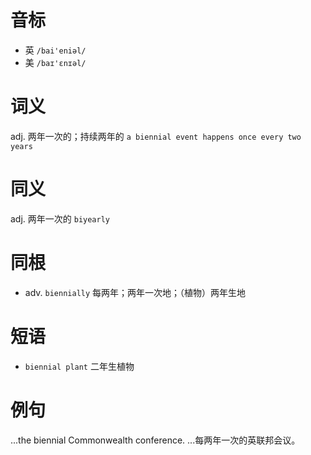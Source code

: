 # 音标

- 英 `/bai'eniəl/`
- 美 `/baɪ'ɛnɪəl/`

# 词义

adj. 两年一次的；持续两年的
`a biennial event happens once every two years`

# 同义

adj. 两年一次的
`biyearly`

# 同根

- adv. `biennially` 每两年；两年一次地；（植物）两年生地

# 短语

- `biennial plant` 二年生植物

# 例句

...the biennial Commonwealth conference.
...每两年一次的英联邦会议。



